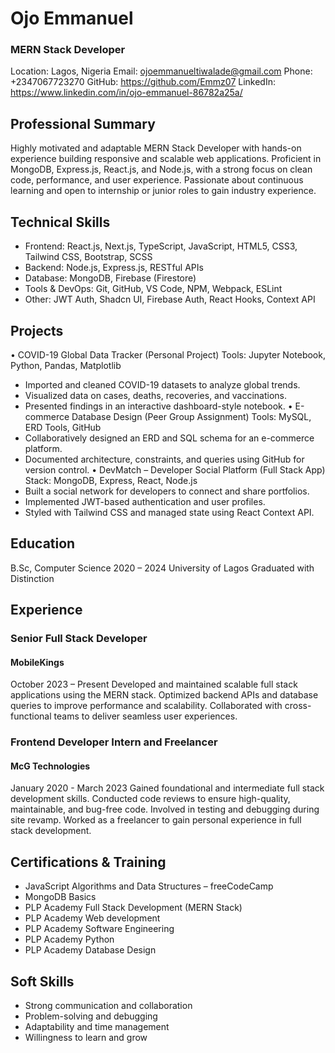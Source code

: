 # Ojo Emmanuel
### MERN Stack Developer
Location: Lagos, Nigeria
Email: ojoemmanueltiwalade@gmail.com
Phone: +2347067723270
GitHub: https://github.com/Emmz07
LinkedIn: https://www.linkedin.com/in/ojo-emmanuel-86782a25a/

## Professional Summary
Highly motivated and adaptable MERN Stack Developer with hands-on experience building responsive and scalable web applications. Proficient in MongoDB, Express.js, React.js, and Node.js, with a strong focus on clean code, performance, and user experience. Passionate about continuous learning and open to internship or junior roles to gain industry experience.

## Technical Skills
- Frontend: React.js, Next.js, TypeScript, JavaScript, HTML5, CSS3, Tailwind CSS, Bootstrap, SCSS
- Backend: Node.js, Express.js, RESTful APIs
- Database: MongoDB, Firebase (Firestore)
- Tools & DevOps: Git, GitHub, VS Code, NPM, Webpack, ESLint
- Other: JWT Auth, Shadcn UI, Firebase Auth, React Hooks, Context API
 
## Projects
•	COVID-19 Global Data Tracker (Personal Project)
Tools: Jupyter Notebook, Python, Pandas, Matplotlib
- Imported and cleaned COVID-19 datasets to analyze global trends.
- Visualized data on cases, deaths, recoveries, and vaccinations.
- Presented findings in an interactive dashboard-style notebook.
•	E-commerce Database Design (Peer Group Assignment)
Tools: MySQL, ERD Tools, GitHub
- Collaboratively designed an ERD and SQL schema for an e-commerce platform.
- Documented architecture, constraints, and queries using GitHub for version control.
•	DevMatch – Developer Social Platform (Full Stack App)
Stack: MongoDB, Express, React, Node.js
- Built a social network for developers to connect and share portfolios.
- Implemented JWT-based authentication and user profiles.
- Styled with Tailwind CSS and managed state using React Context API.
  
## Education
B.Sc, Computer Science
2020 – 2024
University of Lagos
Graduated with Distinction 

## Experience
### Senior Full Stack Developer
#### MobileKings
October 2023 – Present
Developed and maintained scalable full stack applications using the MERN stack.
Optimized backend APIs and database queries to improve performance and scalability.
Collaborated with cross-functional teams to deliver seamless user experiences.

### Frontend Developer Intern and Freelancer
#### McG Technologies
January 2020 - March 2023
Gained foundational and intermediate full stack development skills.
Conducted code reviews to ensure high-quality, maintainable, and bug-free code.
Involved in testing and debugging during site revamp.
Worked as a freelancer to gain personal experience in full stack development. 



## Certifications & Training
- JavaScript Algorithms and Data Structures – freeCodeCamp
- MongoDB Basics 
- PLP Academy Full Stack Development (MERN Stack)	
- PLP Academy Web development	
- PLP Academy Software Engineering
- PLP Academy Python	
- PLP Academy Database Design
## Soft Skills
- Strong communication and collaboration
- Problem-solving and debugging
- Adaptability and time management
- Willingness to learn and grow

